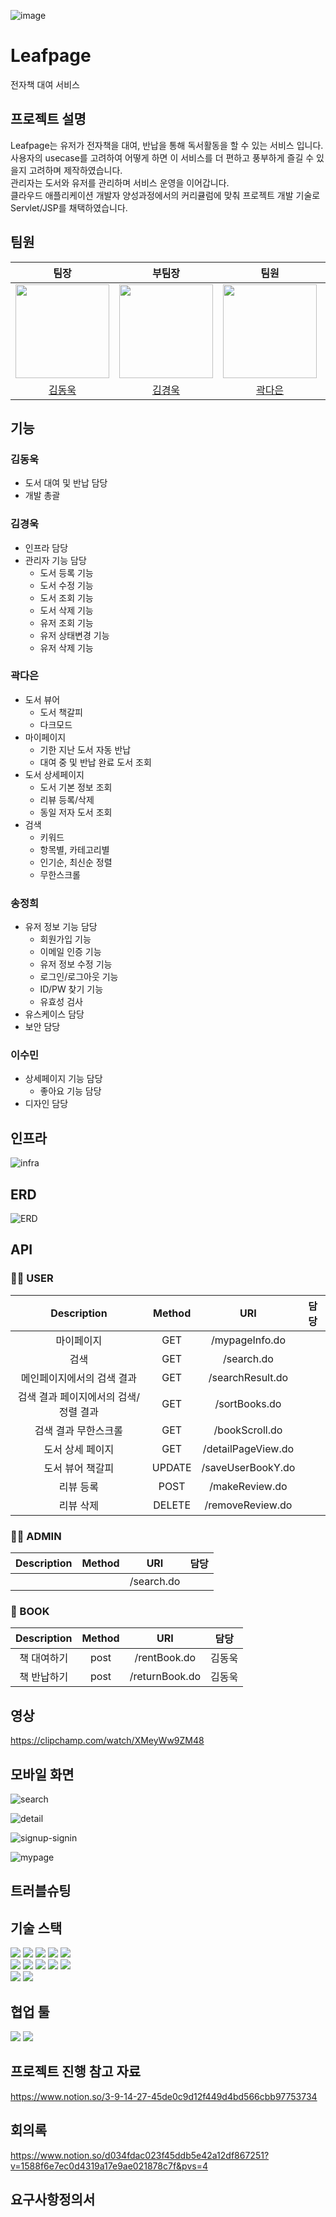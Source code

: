 ![image](https://github.com/Beanstalk-mzc/Leafpage/assets/90694560/ebb89e46-5085-4e4a-a66b-7f1685dd2811)

# Leafpage

전자책 대여 서비스

## 프로젝트 설명
Leafpage는 유저가 전자책을 대여, 반납을 통해 독서활동을 할 수 있는 서비스 입니다. <br>
사용자의 usecase를 고려하여 어떻게 하면 이 서비스를 더 편하고 풍부하게 즐길 수 있을지 고려하며 제작하였습니다. <br>
관리자는 도서와 유저를 관리하며 서비스 운영을 이어갑니다. <br>
클라우드 애플리케이션 개발자 양성과정에서의 커리큘럼에 맞춰 프로젝트 개발 기술로 Servlet/JSP를 채택하였습니다.



## 팀원

|                                            팀장                                            |                                           부팀장                                            |                                            팀원                                            |                                            팀원                                             |                                            팀원                                             |
| :----------------------------------------------------------------------------------------: | :-----------------------------------------------------------------------------------------: | :----------------------------------------------------------------------------------------: | :-----------------------------------------------------------------------------------------: | :-----------------------------------------------------------------------------------------: |
| <img src="https://avatars.githubusercontent.com/u/90694560?v=4" width="150" height="150"/> | <img src="https://avatars.githubusercontent.com/u/104562141?v=4" width="150" height="150"/> | <img src="https://avatars.githubusercontent.com/u/93602351?v=4" width="150" height="150"/> | <img src="https://avatars.githubusercontent.com/u/116622194?v=4" width="150" height="150"/> | <img src="https://avatars.githubusercontent.com/u/113010528?v=4" width="150" height="150"/> |
|                           [김동욱](https://github.com/95Donguk)                            |                         [김경욱](https://github.com/Kyoungwookkim)                          |                          [곽다은](https://github.com/Gwak-daeun)                           |                             [송정희](https://github.com/eeheg)                              |                           [이수민](https://github.com/soomin0019)                           |

## 기능

### 김동욱

- 도서 대여 및 반납 담당
- 개발 총괄

### 김경욱

- 인프라 담당
- 관리자 기능 담당
  - 도서 등록 기능
  - 도서 수정 기능
  - 도서 조회 기능
  - 도서 삭제 기능
  - 유저 조회 기능
  - 유저 상태변경 기능
  - 유저 삭제 기능

### 곽다은

- 도서 뷰어
  - 도서 책갈피
  - 다크모드
- 마이페이지 
  - 기한 지난 도서 자동 반납 
  - 대여 중 및 반납 완료 도서 조회 
- 도서 상세페이지 
  - 도서 기본 정보 조회
  - 리뷰 등록/삭제 
  - 동일 저자 도서 조회
- 검색
  - 키워드
  - 항목별, 카테고리별
  - 인기순, 최신순 정렬
  - 무한스크롤

### 송정희

- 유저 정보 기능 담당
  - 회원가입 기능
  - 이메일 인증 기능
  - 유저 정보 수정 기능
  - 로그인/로그아웃 기능
  - ID/PW 찾기 기능
  - 유효성 검사
- 유스케이스 담당
- 보안 담당

### 이수민

- 상세페이지 기능 담당
  - 좋아요 기능 담당
- 디자인 담당

## 인프라

![infra](https://github.com/Beanstalk-mzc/Leafpage/assets/90694560/517af151-58f9-402e-a24b-8472efdba067)

## ERD

![ERD](https://github.com/Beanstalk-mzc/Leafpage/assets/90694560/a48a3c4c-a363-442d-a73a-f75de1e0e589)

## API

### 🧑‍💻 USER

|      Description      | Method |    URI     | 담당 |
|:---------------------:|:------:| :--------: | :--: |
|         마이페이지         |  GET   | /mypageInfo.do |      |
|          검색           |  GET   | /search.do |      |
|    메인페이지에서의 검색 결과     |  GET   | /searchResult.do |      |
| 검색 결과 페이지에서의 검색/정렬 결과 |  GET   | /sortBooks.do |      |
|      검색 결과 무한스크롤      |  GET   | /bookScroll.do |      |
|       도서 상세 페이지       |  GET   | /detailPageView.do |      |
|       도서 뷰어 책갈피       | UPDATE | /saveUserBookY.do |      |
|         리뷰 등록         |  POST  | /makeReview.do |      |
|         리뷰 삭제         | DELETE | /removeReview.do |      |




### 🧑‍🔧 ADMIN

| Description | Method |    URI     | 담당 |
| :---------: | :----: | :--------: | :--: |
|             |        | /search.do |      |

### 📖 BOOK

| Description | Method |      URI       |  담당  |
| :---------: | :----: | :------------: | :----: |
| 책 대여하기 |  post  |  /rentBook.do  | 김동욱 |
| 책 반납하기 |  post  | /returnBook.do | 김동욱 |

## 영상

https://clipchamp.com/watch/XMeyWw9ZM48

## 모바일 화면

![search](https://github.com/Beanstalk-mzc/Leafpage/assets/90694560/ae85dc63-2511-45b9-96af-5bbd141586ab)
<br>

![detail](https://github.com/Beanstalk-mzc/Leafpage/assets/90694560/679c1ce4-7184-42d3-a26f-df5213d4afdd)
<br>

![signup-signin](https://github.com/Beanstalk-mzc/Leafpage/assets/90694560/31897c99-c8e5-4139-889b-9c8adafb6605)
<br>

![mypage](https://github.com/Beanstalk-mzc/Leafpage/assets/90694560/f638f3f5-49cf-47e9-851a-8b687bf04858)
<br>

## 트러블슈팅

## 기술 스택

<div> 
  <img src="https://img.shields.io/badge/html5-E34F26?style=for-the-badge&logo=html5&logoColor=white"> 
  <img src="https://img.shields.io/badge/css-1572B6?style=for-the-badge&logo=css3&logoColor=white"> 
  <img src="https://img.shields.io/badge/javascript-F7DF1E?style=for-the-badge&logo=javascript&logoColor=black"> 
  <img src="https://img.shields.io/badge/bootstrap-7952B3?style=for-the-badge&logo=bootstrap&logoColor=white">
  <img src="https://img.shields.io/badge/jquery-0769AD?style=for-the-badge&logo=jquery&logoColor=white">
  <br>
  
  <img src="https://img.shields.io/badge/java-007396?style=for-the-badge&logo=java&logoColor=white">
  <img src="https://img.shields.io/badge/maven-C71A36?style=for-the-badge&logo=apachemaven&logoColor=white">
  <img src="https://img.shields.io/badge/mysql-4479A1?style=for-the-badge&logo=mysql&logoColor=white">
  <img src="https://img.shields.io/badge/tomcat-F8DC75?style=for-the-badge&logo=apachetomcat&logoColor=black">
  <img src="https://img.shields.io/badge/servlet&jsp-007396?style=for-the-badge&logo=java&logoColor=white">
  <br>
  
  <img src="https://img.shields.io/badge/git-F05032?style=for-the-badge&logo=git&logoColor=white">
  <img src="https://img.shields.io/badge/github-181717?style=for-the-badge&logo=github&logoColor=white">
</div>

## 협업 툴

<div> 
  <img src="https://img.shields.io/badge/discord-5865F2?style=for-the-badge&logo=discord&logoColor=white"> 
  <img src="https://img.shields.io/badge/notion-000000?style=for-the-badge&logo=notion&logoColor=white"> 
</div>

## 프로젝트 진행 참고 자료

https://www.notion.so/3-9-14-27-45de0c9d12f449d4bd566cbb97753734

## 회의록

https://www.notion.so/d034fdac023f45ddb5e42a12df867251?v=1588f6e7ec0d4319a17e9ae021878c7f&pvs=4

## 요구사항정의서
